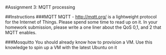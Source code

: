 #Assignment 3: MQTT processing

##Instructions
###MQTT 
MQTT - http://mqtt.org/ is a lightweight protocol for the Internet of Things.  Please spend some time to read up on it.  In your homework submission, please write a one liner about the QoS 0,1, and 2 that MQTT enables.

###Mosquitto
You should already know how to provision a VM. Use this knowledge to spin up a VM with the latest Ubuntu on it 
